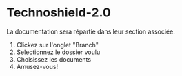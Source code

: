 # Technoshield-2.0
La documentation sera répartie dans leur section associée.
  1. Clickez sur l'onglet "Branch"
  2. Selectionnez le dossier voulu
  3. Choisissez les documents 
  4. Amusez-vous!
